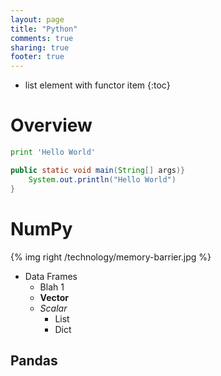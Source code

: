 ```yaml
---
layout: page
title: "Python"
comments: true
sharing: true
footer: true
---
```


* list element with functor item
{:toc}

# Overview

```python
print 'Hello World'
```

```java
public static void main(String[] args)}
	System.out.println("Hello World")
}
```

# NumPy

{% img right /technology/memory-barrier.jpg %}

* Data Frames
	* Blah 1
	* __Vector__
	* _Scalar_
		* List
		* Dict

## Pandas